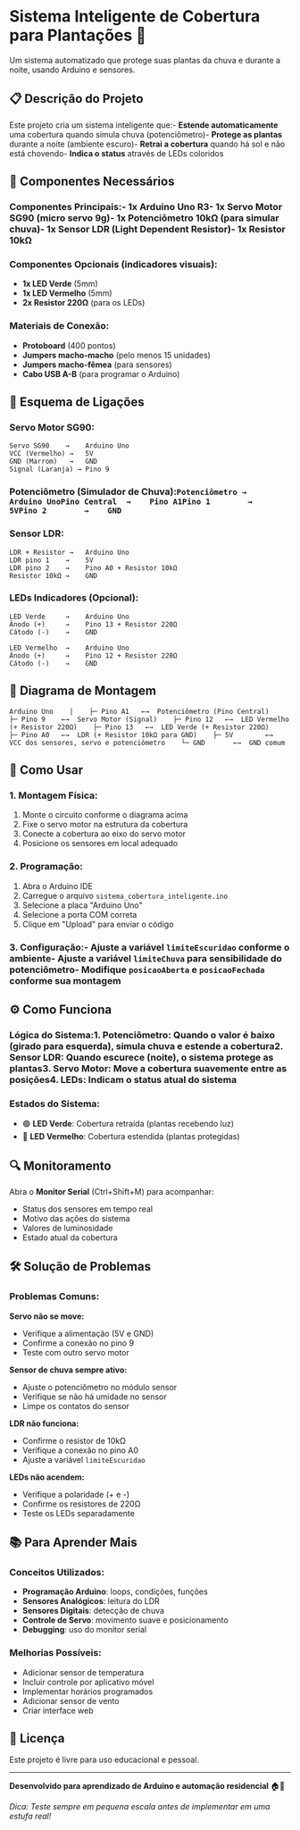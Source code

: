# Sistema Inteligente de Cobertura para Plantações 🌱

Um sistema automatizado que protege suas plantas da chuva e durante a noite, usando Arduino e sensores.

## 📋 Descrição do Projeto

Este projeto cria um sistema inteligente que:- **Estende automaticamente** uma cobertura quando simula chuva (potenciômetro)- **Protege as plantas** durante a noite (ambiente escuro)- **Retrai a cobertura** quando há sol e não está chovendo- **Indica o status** através de LEDs coloridos

## 🔧 Componentes Necessários

### Componentes Principais:- **1x Arduino Uno R3**- **1x Servo Motor SG90** (micro servo 9g)- **1x Potenciômetro 10kΩ** (para simular chuva)- **1x Sensor LDR** (Light Dependent Resistor)- **1x Resistor 10kΩ**

### Componentes Opcionais (indicadores visuais):
- **1x LED Verde** (5mm)
- **1x LED Vermelho** (5mm) 
- **2x Resistor 220Ω** (para os LEDs)

### Materiais de Conexão:
- **Protoboard** (400 pontos)
- **Jumpers macho-macho** (pelo menos 15 unidades)
- **Jumpers macho-fêmea** (para sensores)
- **Cabo USB A-B** (para programar o Arduino)

## 🔌 Esquema de Ligações

### Servo Motor SG90:
```
Servo SG90    →    Arduino Uno
VCC (Vermelho) →   5V
GND (Marrom)   →   GND
Signal (Laranja) → Pino 9
```

### Potenciômetro (Simulador de Chuva):```Potenciômetro →    Arduino UnoPino Central  →    Pino A1Pino 1        →    5VPino 2        →    GND```

### Sensor LDR:
```
LDR + Resistor →   Arduino Uno
LDR pino 1    →    5V
LDR pino 2    →    Pino A0 + Resistor 10kΩ
Resistor 10kΩ →    GND
```

### LEDs Indicadores (Opcional):
```
LED Verde     →    Arduino Uno
Ânodo (+)     →    Pino 13 + Resistor 220Ω
Cátodo (-)    →    GND

LED Vermelho  →    Arduino Uno
Ânodo (+)     →    Pino 12 + Resistor 220Ω
Cátodo (-)    →    GND
```

## 📐 Diagrama de Montagem

```Arduino Uno    |    ├─ Pino A1   ←→  Potenciômetro (Pino Central)    ├─ Pino 9    ←→  Servo Motor (Signal)    ├─ Pino 12   ←→  LED Vermelho (+ Resistor 220Ω)    ├─ Pino 13   ←→  LED Verde (+ Resistor 220Ω)    ├─ Pino A0   ←→  LDR (+ Resistor 10kΩ para GND)    ├─ 5V        ←→  VCC dos sensores, servo e potenciômetro    └─ GND       ←→  GND comum```

## 🚀 Como Usar

### 1. Montagem Física:
1. Monte o circuito conforme o diagrama acima
2. Fixe o servo motor na estrutura da cobertura
3. Conecte a cobertura ao eixo do servo motor
4. Posicione os sensores em local adequado

### 2. Programação:
1. Abra o Arduino IDE
2. Carregue o arquivo `sistema_cobertura_inteligente.ino`
3. Selecione a placa "Arduino Uno"
4. Selecione a porta COM correta
5. Clique em "Upload" para enviar o código

### 3. Configuração:- Ajuste a variável `limiteEscuridao` conforme o ambiente- Ajuste a variável `limiteChuva` para sensibilidade do potenciômetro- Modifique `posicaoAberta` e `posicaoFechada` conforme sua montagem

## ⚙️ Como Funciona

### Lógica do Sistema:1. **Potenciômetro**: Quando o valor é baixo (girado para esquerda), simula chuva e estende a cobertura2. **Sensor LDR**: Quando escurece (noite), o sistema protege as plantas3. **Servo Motor**: Move a cobertura suavemente entre as posições4. **LEDs**: Indicam o status atual do sistema

### Estados do Sistema:
- 🟢 **LED Verde**: Cobertura retraída (plantas recebendo luz)
- 🔴 **LED Vermelho**: Cobertura estendida (plantas protegidas)

## 🔍 Monitoramento

Abra o **Monitor Serial** (Ctrl+Shift+M) para acompanhar:
- Status dos sensores em tempo real
- Motivo das ações do sistema
- Valores de luminosidade
- Estado atual da cobertura

## 🛠️ Solução de Problemas

### Problemas Comuns:

**Servo não se move:**
- Verifique a alimentação (5V e GND)
- Confirme a conexão no pino 9
- Teste com outro servo motor

**Sensor de chuva sempre ativo:**
- Ajuste o potenciômetro no módulo sensor
- Verifique se não há umidade no sensor
- Limpe os contatos do sensor

**LDR não funciona:**
- Confirme o resistor de 10kΩ
- Verifique a conexão no pino A0
- Ajuste a variável `limiteEscuridao`

**LEDs não acendem:**
- Verifique a polaridade (+ e -)
- Confirme os resistores de 220Ω
- Teste os LEDs separadamente

## 📚 Para Aprender Mais

### Conceitos Utilizados:
- **Programação Arduino**: loops, condições, funções
- **Sensores Analógicos**: leitura do LDR
- **Sensores Digitais**: detecção de chuva
- **Controle de Servo**: movimento suave e posicionamento
- **Debugging**: uso do monitor serial

### Melhorias Possíveis:
- Adicionar sensor de temperatura
- Incluir controle por aplicativo móvel
- Implementar horários programados
- Adicionar sensor de vento
- Criar interface web

## 📜 Licença

Este projeto é livre para uso educacional e pessoal.

---

**Desenvolvido para aprendizado de Arduino e automação residencial** 🏠🤖

*Dica: Teste sempre em pequena escala antes de implementar em uma estufa real!* 